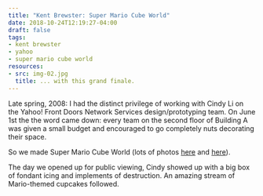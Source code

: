 ```yaml
---
title: "Kent Brewster: Super Mario Cube World"
date: 2018-10-24T12:19:27-04:00
draft: false
tags:
- kent brewster
- yahoo
- super mario cube world
resources:
- src: img-02.jpg
  title: ... with this grand finale.
---
```


Late spring, 2008: I had the distinct privilege of working with Cindy Li on the Yahoo! Front Doors Network Services design/prototyping team. On June 1st the the word came down: every team on the second floor of Building A was given a small budget and encouraged to go completely nuts decorating their space.

So we made Super Mario Cube World (lots of photos [here](https://www.flickr.com/groups/742357@N24/pool/) and [here](https://www.flickr.com/photos/kentbrew/sets/72157605430937224)).

The day we opened up for public viewing, Cindy showed up with a big box of fondant icing and implements of destruction.  An amazing stream of Mario-themed cupcakes followed.
